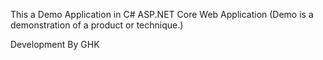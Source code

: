 
This a Demo Application in C# ASP.NET Core Web Application
(Demo is a demonstration of a product or technique.)

Development By GHK

